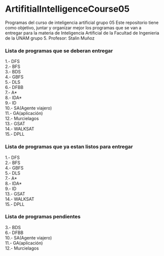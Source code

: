# ArtifitialIntelligenceCourse05
Programas del curso de inteligencia artificial grupo 05
Este repositorio tiene como objetivo, juntar y organizar mejor los programas que se van a entregar para la materia de Inteligencia Artificial de la Facultad de Ingenieria de la UNAM grupo 5. Profesor: Stalin Muñoz

### Lista de programas que se deberan entregar

1.-  DFS <br />
2.-  BFS <br />
3.-  BDS <br />
4.-  GBFS <br />
5.-  DLS <br />
6.-  DFBB <br />
7.-  A* <br />
8.-  IDA* <br />
9.-  ID <br />
10.- SA(Agente viajero) <br />
11.- GA(aplicación) <br />
12.- Murcielagos <br />
13.- GSAT <br />
14.- WALKSAT <br />
15.- DPLL <br />

### Lista de programas que ya estan listos para entregar

1.-  DFS <br />
2.-  BFS <br />
4.-  GBFS <br />
5.-  DLS <br />
7.-  A* <br />
8.-  IDA* <br />
9.-  ID <br />
13.- GSAT <br />
14.- WALKSAT <br />
15.- DPLL <br />

### Lista de programas pendientes

3.-  BDS <br />
6.-  DFBB <br />
10.- SA(Agente viajero) <br />
11.- GA(aplicación) <br />
12.- Murcielagos <br />
